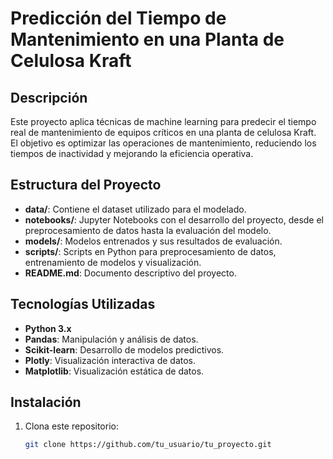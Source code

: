 # Predicción del Tiempo de Mantenimiento en una Planta de Celulosa Kraft

## Descripción
Este proyecto aplica técnicas de machine learning para predecir el tiempo real de mantenimiento de equipos críticos en una planta de celulosa Kraft. El objetivo es optimizar las operaciones de mantenimiento, reduciendo los tiempos de inactividad y mejorando la eficiencia operativa.

## Estructura del Proyecto
- **data/**: Contiene el dataset utilizado para el modelado.
- **notebooks/**: Jupyter Notebooks con el desarrollo del proyecto, desde el preprocesamiento de datos hasta la evaluación del modelo.
- **models/**: Modelos entrenados y sus resultados de evaluación.
- **scripts/**: Scripts en Python para preprocesamiento de datos, entrenamiento de modelos y visualización.
- **README.md**: Documento descriptivo del proyecto.

## Tecnologías Utilizadas
- **Python 3.x**
- **Pandas**: Manipulación y análisis de datos.
- **Scikit-learn**: Desarrollo de modelos predictivos.
- **Plotly**: Visualización interactiva de datos.
- **Matplotlib**: Visualización estática de datos.

## Instalación
1. Clona este repositorio:
   ```bash
   git clone https://github.com/tu_usuario/tu_proyecto.git
